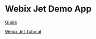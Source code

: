 Webix Jet Demo App
===================
[Guide](https://docs.google.com/document/d/14djJyvzsqhehSGoPF28yhRwMGJvGs6sKXSE1XaRN84k/edit)

[Webix Jet Tutorial](https://www.gitbook.com/book/webix/webix-jet/details)
